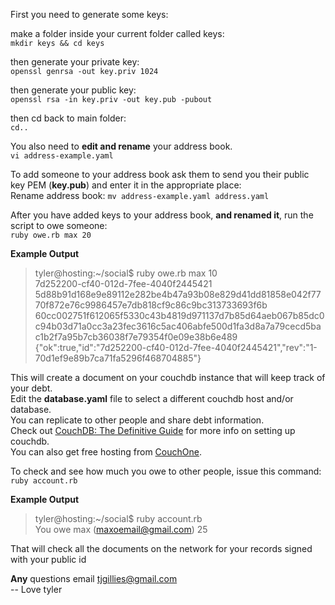 First you need to generate some keys:

make a folder inside your current folder called keys:  
`mkdir keys && cd keys`

then generate your private key:  
`openssl genrsa -out key.priv 1024`

then generate your public key:  
`openssl rsa -in key.priv -out key.pub -pubout`

then cd back to main folder:  
`cd..`

You also need to **edit and rename** your address book.  
`vi address-example.yaml`

To add someone to your address book ask them to send you their public key PEM (**key.pub**) and enter it in the appropriate place:  
Rename address book: `mv address-example.yaml address.yaml`

After you have added keys to your address book, **and renamed it**, run the script to owe someone:  
`ruby owe.rb max 20`

**Example Output**
> tyler@hosting:~/social$ ruby owe.rb max 10  
> 7d252200-cf40-012d-7fee-4040f2445421  
> 5d88b91d168e9e89112e282be4b47a93b08e829d41dd81858e042f7770f872e76c9986457e7db818cf9c86c9bc313733693f6b  
> 60cc002751f612065f5330c43b4819d971137d7b85d64aeb067b85dc0c94b03d71a0cc3a23fec3616c5ac406abfe500d1fa3d8a7a79cecd5bac1b2f7a95b7cb36038f7e79354f0e09e38b6e489  
> {"ok":true,"id":"7d252200-cf40-012d-7fee-4040f2445421","rev":"1-70d1ef9e89b7ca71fa5296f468704885"}

This will create a document on your couchdb instance that will keep track of your debt.  
Edit the **database.yaml** file to select a different couchdb host and/or database.  
You can replicate to other people and share debt information.  
Check out [CouchDB: The Definitive Guide](http://guide.couchdb.org/) for more info on setting up couchdb.  
You can also get free hosting from [CouchOne](http://www.couchone.com/).

To check and see how much you owe to other people, issue this command:  
`ruby account.rb`

**Example Output**
> tyler@hosting:~/social$ ruby account.rb  
> You owe max (maxoemail@gmail.com) 25

That will check all the documents on the network for your records signed with your public id

**Any** questions email [tjgillies@gmail.com](mailto://tjgillies@gmail.com)  
-- Love tyler
